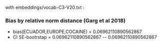 with embeddings/vocab-C3-V20.txt :
 
### Bias by relative norm distance (Garg et al 2018) 
 - bias(ECUADOR,EUROPE,COCAINE) = 0.06962110890562867
 - CI SE-bootrstap = 0.06962110890562867 -- 0.06962110890562867

